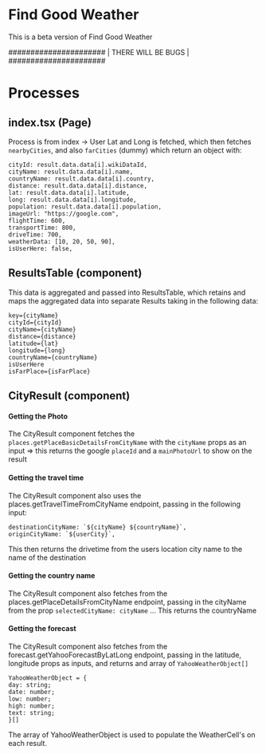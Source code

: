 # Find Good Weather

This is a beta version of Find Good Weather

######################
| THERE WILL BE BUGS |
######################

# Processes

## index.tsx (Page)

Process is from index -> User Lat and Long is fetched, which then fetches `nearbyCities`, and also `farCities` (dummy) which return an object with:

```
cityId: result.data.data[i].wikiDataId,
cityName: result.data.data[i].name,
countryName: result.data.data[i].country,
distance: result.data.data[i].distance,
lat: result.data.data[i].latitude,
long: result.data.data[i].longitude,
population: result.data.data[i].population,
imageUrl: "https://google.com",
flightTime: 600,
transportTime: 800,
driveTime: 700,
weatherData: [10, 20, 50, 90],
isUserHere: false,
```

## ResultsTable (component)

This data is aggregated and passed into ResultsTable, which retains and maps the aggregated data into separate Results taking in the following data:

```
key={cityName}
cityId={cityId}
cityName={cityName}
distance={distance}
latitude={lat}
longitude={long}
countryName={countryName}
isUserHere
isFarPlace={isFarPlace}
```

## CityResult (component)

#### Getting the Photo

The CityResult component fetches the `places.getPlaceBasicDetailsFromCityName` with the `cityName` props as an input => this returns the google `placeId` and a `mainPhotoUrl` to show on the result

#### Getting the travel time

The CityResult component also uses the places.getTravelTimeFromCityName endpoint, passing in the following input:

```
destinationCityName: `${cityName} ${countryName}`,
originCityName: `${userCity}`,
```

This then returns the drivetime from the users location city name to the name of the destination

#### Getting the country name

The CityResult component also fetches from the places.getPlaceDetailsFromCityName endpoint, passing in the cityName from the prop
`selectedCityName: cityName`
... This returns the countryName

#### Getting the forecast

The CityResult component also fetches from the forecast.getYahooForecastByLatLong endpoint, passing in the latitude, longitude props as inputs, and returns and array of `YahooWeatherObject[]`

```
YahooWeatherObject = {
day: string;
date: number;
low: number;
high: number;
text: string;
}[]
```

The array of YahooWeatherObject is used to populate the WeatherCell's on each result.
